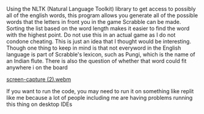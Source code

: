 Using the NLTK (Natural Language Toolkit) library to get access to possibly all of the english words, this program allows you generate all of the possible words that the letters in front you in the game Scrabble can be made. Sorting the list based on the word length makes it easier to find the word with the highest point. Do not use this in an actual game as I do not condone cheating. This is just an idea that I thought would be interesting. Though one thing to keep in mind is that not everyword in the English language is part of Scrabble's lexicon, such as Pungi, which is the name of an Indian flute. There is also the question of whether that word could fit anywhere i
on the board

[screen-capture (2).webm](https://github.com/waqarbaig6133/Scrabble-Solver/assets/140295418/85e7ecdc-77b9-4bcf-86eb-888b932561d2)

If you want to run the code, you may need to run it on something like replit like me because a lot of people including me are having problems running this thing on desktop IDEs

